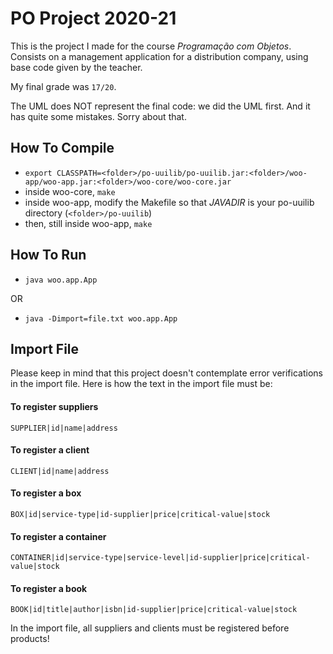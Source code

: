 # PO Project 2020-21
This is the project I made for the course *Programação com Objetos*. Consists on a management application for a distribution company, using base code given by the teacher.

My final grade was `17/20`.

The UML does NOT represent the final code: we did the UML first. And it has quite some mistakes. Sorry about that.

## How To Compile
- `export CLASSPATH=<folder>/po-uuilib/po-uuilib.jar:<folder>/woo-app/woo-app.jar:<folder>/woo-core/woo-core.jar`
- inside woo-core, `make`
- inside woo-app, modify the Makefile so that *JAVADIR* is your po-uuilib directory (`<folder>/po-uuilib`)
- then, still inside woo-app, `make`

## How To Run
- `java woo.app.App`

OR
- `java -Dimport=file.txt woo.app.App`

## Import File
Please keep in mind that this project doesn't contemplate error verifications in the import file. Here is how the text in the import file must be:

#### To register suppliers
`SUPPLIER|id|name|address`
#### To register a client
`CLIENT|id|name|address`
#### To register a box
`BOX|id|service-type|id-supplier|price|critical-value|stock`
#### To register a container
`CONTAINER|id|service-type|service-level|id-supplier|price|critical-value|stock`
#### To register a book
`BOOK|id|title|author|isbn|id-supplier|price|critical-value|stock`

In the import file, all suppliers and clients must be registered before products!